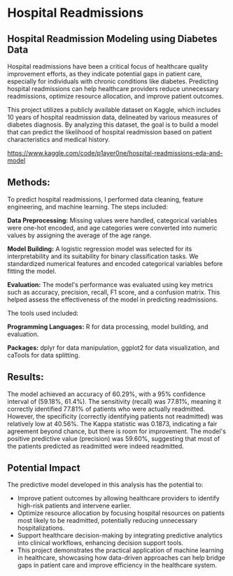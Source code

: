 # Hospital Readmissions
## Hospital Readmission Modeling using Diabetes Data

Hospital readmissions have been a critical focus of healthcare quality improvement efforts, as they indicate potential gaps in patient care, especially for individuals with chronic conditions like diabetes. Predicting hospital readmissions can help healthcare providers reduce unnecessary readmissions, optimize resource allocation, and improve patient outcomes.

This project utilizes a publicly available dataset on Kaggle, which includes 10 years of hospital readmission data, delineated by various measures of diabetes diagnosis. By analyzing this dataset, the goal is to build a model that can predict the likelihood of hospital readmission based on patient characteristics and medical history.

https://www.kaggle.com/code/p1ayer0ne/hospital-readmissions-eda-and-model

## Methods:
To predict hospital readmissions, I performed data cleaning, feature engineering, and machine learning. The steps included:

**Data Preprocessing:**
Missing values were handled, categorical variables were one-hot encoded, and age categories were converted into numeric values by assigning the average of the age range.

**Model Building:**
A logistic regression model was selected for its interpretability and its suitability for binary classification tasks. We standardized numerical features and encoded categorical variables before fitting the model.

**Evaluation:**
The model's performance was evaluated using key metrics such as accuracy, precision, recall, F1 score, and a confusion matrix. This helped assess the effectiveness of the model in predicting readmissions.

The tools used included:

**Programming Languages:**
R for data processing, model building, and evaluation.

**Packages:**
dplyr for data manipulation, ggplot2 for data visualization, and caTools for data splitting.

## Results:
The model achieved an accuracy of 60.29%, with a 95% confidence interval of (59.18%, 61.4%). The sensitivity (recall) was 77.81%, meaning it correctly identified 77.81% of patients who were actually readmitted. However, the specificity (correctly identifying patients not readmitted) was relatively low at 40.56%. The Kappa statistic was 0.1873, indicating a fair agreement beyond chance, but there is room for improvement. The model's positive predictive value (precision) was 59.60%, suggesting that most of the patients predicted as readmitted were indeed readmitted.

## Potential Impact
The predictive model developed in this analysis has the potential to:
- Improve patient outcomes by allowing healthcare providers to identify high-risk patients and intervene earlier.
- Optimize resource allocation by focusing hospital resources on patients most likely to be readmitted, potentially reducing unnecessary hospitalizations.
- Support healthcare decision-making by integrating predictive analytics into clinical workflows, enhancing decision support tools.
- This project demonstrates the practical application of machine learning in healthcare, showcasing how data-driven approaches can help bridge gaps in patient care and improve efficiency in the healthcare system.
